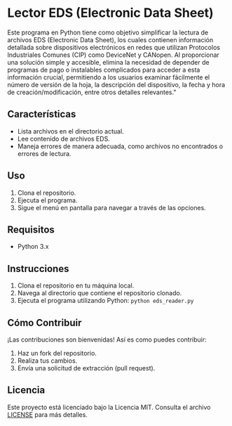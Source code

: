 

# Lector EDS (Electronic Data Sheet)


Este programa en Python tiene como objetivo simplificar la lectura de archivos EDS (Electronic Data Sheet), los cuales contienen información detallada sobre dispositivos electrónicos en redes que utilizan Protocolos Industriales Comunes (CIP) como DeviceNet y CANopen. Al proporcionar una solución simple y accesible, elimina la necesidad de depender de programas de pago o instalables complicados para acceder a esta información crucial, permitiendo a los usuarios examinar fácilmente el número de versión de la hoja, la descripción del dispositivo, la fecha y hora de creación/modificación, entre otros detalles relevantes."


## Características

- Lista archivos en el directorio actual.
- Lee contenido de archivos EDS.
- Maneja errores de manera adecuada, como archivos no encontrados o errores de lectura.

## Uso

1. Clona el repositorio.
2. Ejecuta el programa.
3. Sigue el menú en pantalla para navegar a través de las opciones.

## Requisitos

- Python 3.x

## Instrucciones

1. Clona el repositorio en tu máquina local.
2. Navega al directorio que contiene el repositorio clonado.
3. Ejecuta el programa utilizando Python: `python eds_reader.py`

## Cómo Contribuir

¡Las contribuciones son bienvenidas! Así es como puedes contribuir:

1. Haz un fork del repositorio.
2. Realiza tus cambios.
3. Envía una solicitud de extracción (pull request).

## Licencia

Este proyecto está licenciado bajo la Licencia MIT. Consulta el archivo [LICENSE](LICENSE) para más detalles.

